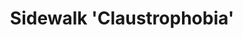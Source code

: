 ---
title: "Sidewalk 'Claustrophobia'"
venue: "The New York Times"
pdf: "https://mfranchi.net/posts/claustrophobic-streets/"
site: "https://www.nytimes.com/2024/07/29/nyregion/street-wars-crowded-sidewalks-times-square.html"
code: "https://github.com/mattwfranchi/claustrophobic-streets"
image: "../../assets/selected-work/relative_claustrophobia_by_census_tract.svg"
category: "not-paper"
pubDatetime: 2024-07-29
featured: true
tags: ["media", "urban data science"]
order: 2
---